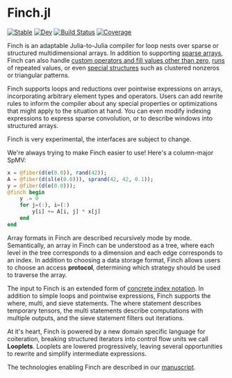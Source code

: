 # Finch.jl

[![Stable](https://img.shields.io/badge/docs-stable-blue.svg)](https://willow-ahrens.github.io/Finch.jl/stable)
[![Dev](https://img.shields.io/badge/docs-dev-blue.svg)](https://willow-ahrens.github.io/Finch.jl/dev)
[![Build Status](https://github.com/willow-ahrens/Finch.jl/actions/workflows/CI.yml/badge.svg?branch=main)](https://github.com/willow-ahrens/Finch.jl/actions/workflows/CI.yml?query=branch%3Amain)
[![Coverage](https://codecov.io/gh/willow-ahrens/Finch.jl/branch/main/graph/badge.svg)](https://codecov.io/gh/willow-ahrens/Finch.jl)

Finch is an adaptable Julia-to-Julia compiler for loop nests over sparse or structured
multidimensional arrays. In addition to supporting [sparse
arrays](https://en.wikipedia.org/wiki/Sparse_matrix), Finch can also handle
[custom operators and fill values other than zero](https://en.wikipedia.org/wiki/GraphBLAS),
[runs](https://en.wikipedia.org/wiki/Run-length_encoding) of repeated values, or
even [special
structures](https://en.wikipedia.org/wiki/Sparse_matrix#Special_structure) such
as clustered nonzeros or triangular patterns.

Finch supports loops and reductions over pointwise expressions on arrays,
incorporating arbitrary element types and operators. Users can add rewrite rules
to inform the compiler about any special properties or optimizations that might
apply to the situation at hand. You can even modify indexing expressions to 
express sparse convolution, or to describe windows into structured
arrays.

Finch is very experimental, the interfaces are subject to change.

We're always trying to make Finch easier to use! Here's a column-major SpMV:

```julia
x = @fiber(d(e(0.0)), rand(42));
A = @fiber(d(sl(e(0.0))), sprand(42, 42, 0.1));
y = @fiber(d(e(0.0)));
@finch begin
    y .= 0
    for j=(:), i=(:)
        y[i] += A[i, j] * x[j]
    end
end
```

Array formats in Finch are described recursively mode by mode.  Semantically, an
array in Finch can be understood as a tree, where each level in the tree
corresponds to a dimension and each edge corresponds to an index. In addition
to choosing a data storage format, Finch allows users to choose an access **protocol**,
determining which strategy should be used to traverse the array.

The input to Finch is an extended form of [concrete index
notation](https://arxiv.org/abs/1802.10574). In addition to simple loops and
pointwise expressions, Finch supports the where, multi, and sieve statements.
The where statement describes temporary tensors, the multi statements describe
computations with multiple outputs, and the sieve statement filters out
iterations.

At it's heart, Finch is powered by a new domain specific language for
coiteration, breaking structured iterators into control flow units we call
**Looplets**. Looplets are lowered progressively, leaving several opportunities to
rewrite and simplify intermediate expressions.

The technologies enabling Finch are described in our [manuscript](https://arxiv.org/abs/2209.05250).
